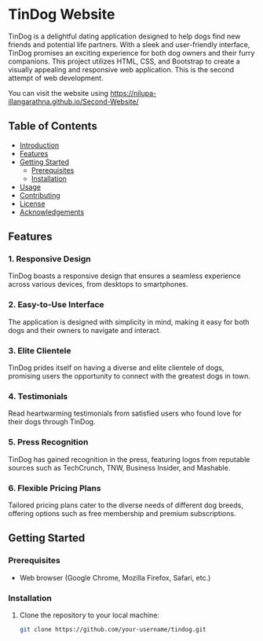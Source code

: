 # TinDog Website

TinDog is a delightful dating application designed to help dogs find new friends and potential life partners. With a sleek and user-friendly interface, TinDog promises an exciting experience for both dog owners and their furry companions. This project utilizes HTML, CSS, and Bootstrap to create a visually appealing and responsive web application. This is the second attempt of web development. 

You can visit the website using
 https://nilupa-illangarathna.github.io/Second-Website/

## Table of Contents
- [Introduction](#tindog---a-dating-app-for-dogs)
- [Features](#features)
- [Getting Started](#getting-started)
  - [Prerequisites](#prerequisites)
  - [Installation](#installation)
- [Usage](#usage)
- [Contributing](#contributing)
- [License](#license)
- [Acknowledgements](#acknowledgements)

## Features

### 1. Responsive Design
TinDog boasts a responsive design that ensures a seamless experience across various devices, from desktops to smartphones.

### 2. Easy-to-Use Interface
The application is designed with simplicity in mind, making it easy for both dogs and their owners to navigate and interact.

### 3. Elite Clientele
TinDog prides itself on having a diverse and elite clientele of dogs, promising users the opportunity to connect with the greatest dogs in town.

### 4. Testimonials
Read heartwarming testimonials from satisfied users who found love for their dogs through TinDog.

### 5. Press Recognition
TinDog has gained recognition in the press, featuring logos from reputable sources such as TechCrunch, TNW, Business Insider, and Mashable.

### 6. Flexible Pricing Plans
Tailored pricing plans cater to the diverse needs of different dog breeds, offering options such as free membership and premium subscriptions.

## Getting Started

### Prerequisites
- Web browser (Google Chrome, Mozilla Firefox, Safari, etc.)

### Installation
1. Clone the repository to your local machine:
   ```bash
   git clone https://github.com/your-username/tindog.git
